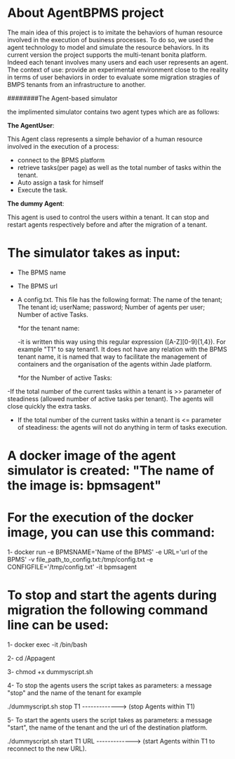 
# About AgentBPMS project

The main idea of this project is to imitate the behaviors of human resource involved in the execution of business processes.
To do so, we used the agent technology to model and simulate the resource behaviors. 
In its current version the project supports the multi-tenant bonita platform. 
Indeed each tenant involves many users and each user represents an agent. 
The context of use: provide an experimental environment close to the reality in terms of user behaviors in order to evaluate some migration stragies of BMPS tenants from an infrastructure to another.

########The Agent-based simulator

the implimented simulator contains two agent types which are as follows:

**The AgentUser**: 

This Agent class represents a simple behavior of a human resource involved in the execution of a process: 

  * connect to the BPMS platform
  * retrieve tasks(per page) as well as the total number of tasks within the tenant.
  * Auto assign a task for himself 
  * Execute the task. 
  
**The dummy Agent**: 

This agent is used to control the users within a tenant. It can stop and restart agents respectively before and after the migration of a tenant.

# The simulator takes as input:

- The BPMS name
- The BPMS url
- A config.txt. This file has the following format: The name of the tenant; The tenant id; userName; password; Number of agents per user; Number of  active Tasks. 

     *for the tenant name: 
     
     -it is written this way using this regular expression ([A-Z][0-9]{1,4}). For example "T1" to say tenant1. It does not have any relation with the BPMS tenant name, it is named that way to facilitate the management of containers and the organisation of the agents within Jade platform. 

     *for the Number of  active Tasks: 

-If the total number of the current tasks within a tenant is >> parameter of steadiness (allowed number of active tasks per tenant). The agents will close quickly the extra tasks.
 
- If the total number of the current tasks within a tenant is <= parameter of steadiness: the agents will not do anything in term of tasks execution.  

# A docker image of the agent simulator is created: "The name of the image is: bpmsagent"
 
# For the execution of the docker image, you can use this command:
 
1- docker run -e BPMSNAME='Name of the BPMS' -e URL='url of the BPMS' -v file_path_to_config.txt:/tmp/config.txt -e CONFIGFILE='/tmp/config.txt' -it bpmsagent

# To stop and start the agents during migration the following command line can be used:

1- docker exec -it <Id of the running container>  /bin/bash
  
2- cd /Appagent

3- chmod +x dummyscript.sh   

4- To stop the agents users the script takes as parameters: a message "stop" and the name of the tenant for example
  
  ./dummyscript.sh stop T1 -------------> (stop Agents within T1) 
  
 5- To start the agents users the script takes as parameters: a message "start", the name of the tenant and the url of the destination platform.
 
 ./dummyscript.sh start T1 URL   -------------> (start Agents within T1 to reconnect to the new URL).
  




 
 
